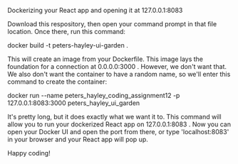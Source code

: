 Dockerizing your React app and opening it at 127.0.0.1:8083

Download this respository, then open your command prompt in that file location. Once there, run this command:

docker build -t peters-hayley-ui-garden .

This will create an image from your Dockerfile. This image lays the foundation for a connection at 0.0.0.0:3000 . However, we don't want that. We also don't want the container to have a random name, so we'll enter this command to create the container:

docker run --name peters_hayley_coding_assignment12 -p 127.0.0.1:8083:3000 peters_hayley_ui_garden

It's pretty long, but it does exactly what we want it to. This command will allow you to run your dockerized React app on 127.0.0.1:8083 . Now you can open your Docker UI and open the port from there, or type 'localhost:8083' in your browser and your React app will pop up.

Happy coding!
